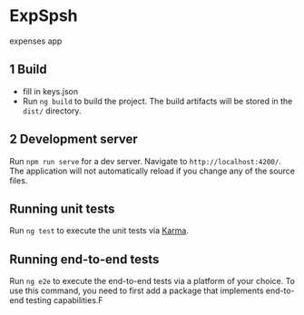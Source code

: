 # ExpSpsh

expenses app


## 1 Build
- fill in keys.json
- Run `ng build` to build the project. The build artifacts will be stored in the `dist/` directory.


## 2 Development server
Run `npm run serve` for a dev server. Navigate to `http://localhost:4200/`. The application will not automatically reload if you change any of the source files.


## Running unit tests
Run `ng test` to execute the unit tests via [Karma](https://karma-runner.github.io).

## Running end-to-end tests
Run `ng e2e` to execute the end-to-end tests via a platform of your choice. To use this command, you need to first add a package that implements end-to-end testing capabilities.F